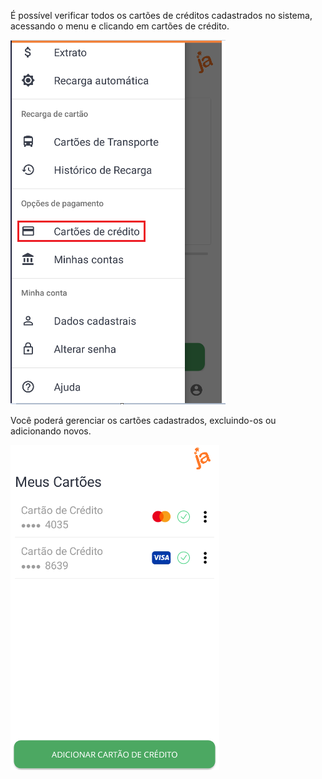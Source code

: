 É possível verificar todos os cartões de créditos cadastrados no sistema, acessando o menu e clicando em cartões de crédito.

![image.png](/.attachments/image-7bda573b-8493-45f2-938c-82a5cf11da55.png)

Você poderá gerenciar os cartões cadastrados, excluindo-os ou adicionando novos.

![image.png](/.attachments/image-ba9e8ad5-14c2-442b-bb93-2c53f6ef8f62.png)


